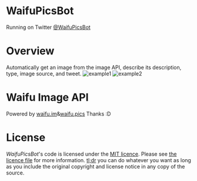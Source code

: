 # WaifuPicsBot
Running on Twitter [@WaifuPicsBot](https://twitter.com/WaifuPicsBot)

# Overview
Automatically get an image from the image API, describe its description, type, image source, and tweet.
![example1](https://user-images.githubusercontent.com/99951138/163680930-99f6308c-6c1c-43dd-ad8e-f05c2384b30d.png)
![example2](https://user-images.githubusercontent.com/99951138/163680954-68796b02-da51-499a-924a-c223c150e245.png)


# Waifu Image API
Powered by [waifu.im](https://waifu.im)&[waifu.pics](https://waifu.pics)
Thanks :D

# License
*WaifuPicsBot*'s code is licensed under the [MIT licence](https://opensource.org/licenses/MIT). Please see [the licence file](LICENCE) for more information. [tl;dr](https://tldrlegal.com/license/mit-license) you can do whatever you want as long as you include the original copyright and license notice in any copy of the source.

